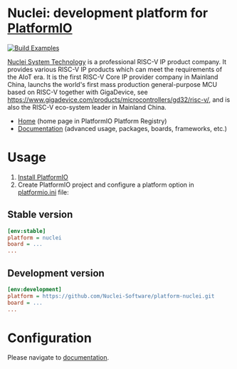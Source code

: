 # Nuclei: development platform for [PlatformIO](https://platformio.org)

[![Build Examples](https://github.com/Nuclei-Software/platform-nuclei/actions/workflows/build.yml/badge.svg?branch=feature%2Fgd32vw55x)](https://github.com/Nuclei-Software/platform-nuclei/actions/workflows/build.yml)

[Nuclei System Technology](https://www.nucleisys.com/) is a professional RISC-V IP product company.
It provides various RISC-V IP products which can meet the requirements of the AIoT era.
It is the first RISC-V Core IP provider company in Mainland China, launchs the world's
first mass production general-purpose MCU based on RISC-V together with GigaDevice,
see https://www.gigadevice.com/products/microcontrollers/gd32/risc-v/, and is also
the RISC-V eco-system leader in Mainland China.

* [Home](https://platformio.org/platforms/nuclei) (home page in PlatformIO Platform Registry)
* [Documentation](http://docs.platformio.org/page/platforms/nuclei.html) (advanced usage, packages, boards, frameworks, etc.)

# Usage

1. [Install PlatformIO](https://platformio.org)
2. Create PlatformIO project and configure a platform option in [platformio.ini](http://docs.platformio.org/page/projectconf.html) file:

## Stable version

```ini
[env:stable]
platform = nuclei
board = ...
...
```

## Development version

```ini
[env:development]
platform = https://github.com/Nuclei-Software/platform-nuclei.git
board = ...
...
```

# Configuration

Please navigate to [documentation](http://docs.platformio.org/page/platforms/nuclei.html).
